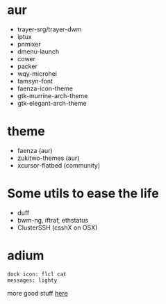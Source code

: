 

# aur

* trayer-srg/trayer-dwm
* iptux
* pnmixer
* dmenu-launch
* cower
* packer
* wqy-microhei
* tamsyn-font
* faenza-icon-theme
* gtk-murrine-arch-theme
* gtk-elegant-arch-theme

# theme

* faenza (aur)
* zukitwo-themes (aur)
* xcursor-flatbed (community)

# Some utils to ease the life

* duff
* bwm-ng, iftraf, ethstatus
* ClusterSSH (csshX on OSX)

# adium

    dock icon: flcl cat
    messages: lighty

more good stuff [here](http://kmandla.wikispaces.com/)

